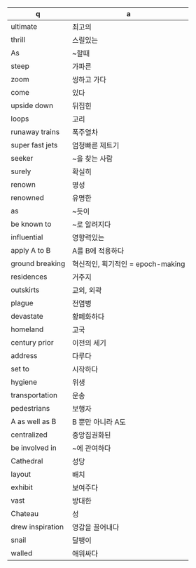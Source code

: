 q | a
---|---
ultimate	| 최고의
thrill		| 스릴있는
As		| ~할때
steep		| 가파른
zoom		| 씽하고 가다
come		| 있다
upside down	| 뒤집힌
loops		| 고리
runaway trains	|  폭주열차
super fast jets	| 엄청빠른 제트기 
seeker		| ~을 찾는 사람
surely		| 확실히
renown		| 명성
renowned	| 유명한
as		| ~듯이
be known to	| ~로 알려지다
influential	| 영향력있는
apply A to B	| A를 B에 적용하다
ground breaking	| 혁신적인, 획기적인 = epoch-making
residences	| 거주지
outskirts	| 교외, 외곽
plague		| 전염병
devastate	| 황폐화하다
homeland	| 고국
century prior	| 이전의 세기
address		| 다루다
set to		| 시작하다
hygiene		| 위생
transportation	| 운송
pedestrians	| 보행자
A as well as B	| B 뿐만 아니라 A도
centralized	| 중앙집권화된
be involved in	| ~에 관여하다
Cathedral	| 성당
layout		| 배치
exhibit		| 보여주다
vast		| 방대한
Chateau		| 성
drew inspiration	| 영감을 끌어내다
snail		| 달팽이
walled		| 애워싸다